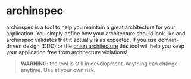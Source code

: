 # archinspec

archinspec is a tool to help you maintain a great architecture for your application.
You simply define how your architecture should look like and archinspec validates that it actually is as expected.
If you use domain-driven design (DDD) or the [onion architecture](http://jeffreypalermo.com/blog/the-onion-architecture-part-1/) this tool will help you keep your application free from architecture violations!

> **WARNING**: the tool is still in development. Anything can change anytime. Use at your own risk.